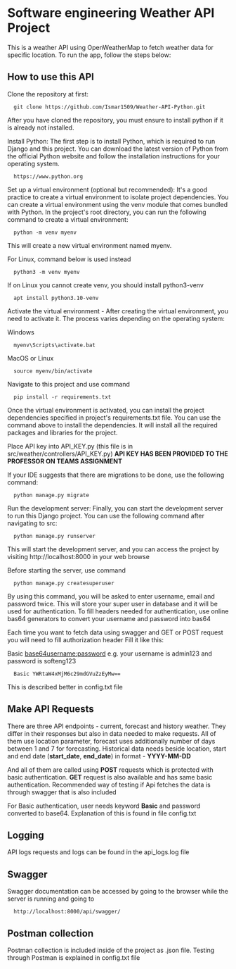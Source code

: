 # Software engineering Weather API Project

This is a weather API using OpenWeatherMap to fetch weather data for specific location.
To run the app, follow the steps below:

## How to use this API

Clone the repository at first:

```
  git clone https://github.com/Ismar1509/Weather-API-Python.git
```
After you have cloned the repository, you must ensure to install python if it is already not installed.

Install Python: The first step is to install Python, which is required to run Django and this project. You can download the latest version of Python from the official Python website and follow the installation instructions for your operating system.
```
  https://www.python.org
```
Set up a virtual environment (optional but recommended): It's a good practice to create a virtual environment to isolate project dependencies. You can create a virtual environment using the venv module that comes bundled with Python. In the project's root directory, you can run the following command to create a virtual environment:

```
  python -m venv myenv
```
This will create a new virtual environment named myenv.

For Linux, command below is used instead

```
  python3 -m venv myenv
```
If on Linux you cannot create venv, you should install python3-venv

```
  apt install python3.10-venv
```

Activate the virtual environment - After creating the virtual environment, you need to activate it. The process varies depending on the operating system:

Windows
```
  myenv\Scripts\activate.bat
```

MacOS or Linux
```
  source myenv/bin/activate
```

Navigate to this project and use command

```
  pip install -r requirements.txt
```

Once the virtual environment is activated, you can install the project dependencies specified in project's requirements.txt file. You can use the command above to install the dependencies. It will install all the required packages and libraries for the project.

Place API key into API_KEY.py (this file is in src/weather/controllers/API_KEY.py) 
**API KEY HAS BEEN PROVIDED TO THE PROFESSOR ON TEAMS ASSIGNMENT**

If your IDE suggests that there are migrations to be done, use the following command:

```
  python manage.py migrate
```
Run the development server: Finally, you can start the development server to run this Django project. You can use the following command after navigating to src:

```
  python manage.py runserver
```
This will start the development server, and you can access the project by visiting http://localhost:8000 in your web browse

Before starting the server, use command 

```
  python manage.py createsuperuser
```
By using this command, you will be asked to enter username, email and password twice.
This will store your super user in database and it will be used for authentication.
To fill headers needed for authentication, use online bas64 generators to convert your username and password into bas64

Each time you want to fetch data using swagger and GET or POST request you will need to fill authorization header
Fill it like this:

Basic <base64username:password>
e.g. your username is admin123 and password is softeng123


```
  Basic YWRtaW4xMjM6c29mdGVuZzEyMw==
```
This is described better in config.txt file

## Make API Requests
There are three API endpoints - current, forecast and history weather. They differ in their responses but also in data needed to make requests. All of them use location parameter, forecast uses additionally number of days between 1 and 7 for forecasting. Historical data needs beside location, start and end date (**start_date**, **end_date**) in format - **YYYY-MM-DD** 

And all of them are called using **POST** requests which is protected with basic authentication.
**GET** request is also available and has same basic authentication.
Recommended way of testing if Api fetches the data is through swagger that is also included

For Basic authentication, user needs keyword **Basic** and password converted to base64. Explanation of this is found in file config.txt

## Logging
API logs requests and logs can be found in the api_logs.log file

## Swagger
Swagger documentation can be accessed by going to the browser while the server is running and going to 
```
  http://localhost:8000/api/swagger/
```

## Postman collection
Postman collection is included inside of the project as .json file.
Testing through Postman is explained in config.txt file

